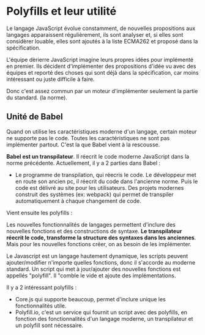 # Polyfills et leur utilité

Le langage JavaScript évolue constamment, de nouvelles propositions aux langages apparaissent régulièrement, ils sont analyser et, si elles sont considèrer louable, elles sont ajoutés à la liste ECMA262 et proposé dans la spécification.

L'équipe dèrierre JavaScript imagine leurs propres idées pour implémenté en premier. Ils décident d'implémenter des propositions d'idée vu avec des équipes et reporté des choses qui sont déjà dans la spécification, car moins intéressant ou juste difficile à faire.

Donc c'est assez commun par un moteur d'implémenter seulement la partie du standard. (la norme).

## Unité de Babel

Quand on utilise les caractéristiques moderne d'un langage, certain moteur ne supporte pas le code. Toutes les caractéristiques ne sont pas implémenter partout. C'est la que Babel vient à la rescousse.

**Babel est un transpilateur**. Il réecrit le code moderne JavaScript dans la norme précédente. Actuellement, il y a 2 parties dans Babel :

-   Le programme de transpilation, qui réecris le code. Le développeur met en route son ancien pc, il réecrit du code dans l'ancienne norme. Puis le code est délivré au site pour les utilisateurs. Des projets modernes construit des systèmes (ex: webpack) qui permet de transpiler automatiquement à chaque changement de code.

Vient ensuite les polyfills :

Les nouvelles fonctionnalités de langages permettent d'inclure des nouvelles fonctions et des constructions de syntaxe. **Le transpilateur réecrit le code, transforme la structure des syntaxes dans les anciennes**. Mais pour les nouvelles fonctions créer, on as besoin de les implémenter.

Le Javascript est un langage hautement dynamique, les scripts peuvent ajouter/modifier n'importe quelles fonctions, donc il s'accorde au moderne standard. Un script qui met à jour/ajouter des nouvelles fonctions est appellés "polyfill". Il "comble le vide et ajoute des implémentations.

Il y a 2 intéressant polyfills :

-   Core.js qui supporte beaucoup, permet d'inclure unique les fonctionnalités utile.
-   Polyfill.io, c'est un service qui fournit un script avec des polyfills, en fonction des fonctionnalités d'un langage moderne, un transpilateur et un polyfill sont nécessaire.
